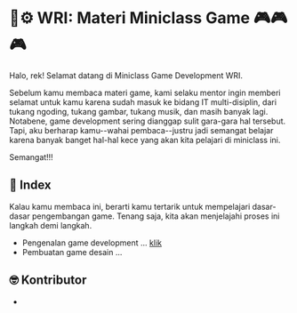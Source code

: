 # 🔬⚙️ WRI: Materi Miniclass Game 🎮🎮🎮
Halo, rek! Selamat datang di Miniclass Game Development WRI. 

Sebelum kamu membaca materi game, kami selaku mentor ingin memberi selamat untuk kamu karena sudah masuk ke bidang IT multi-disiplin, dari tukang ngoding, tukang gambar, tukang musik, dan masih banyak lagi. Notabene, game development sering dianggap sulit gara-gara hal tersebut. Tapi, aku berharap kamu--wahai pembaca--justru jadi semangat belajar karena banyak banget hal-hal kece yang akan kita pelajari di miniclass ini.

Semangat!!!
## 📃 Index
Kalau kamu membaca ini, berarti kamu tertarik untuk mempelajari dasar-dasar pengembangan game. Tenang saja, kita akan menjelajahi proses ini langkah demi langkah.

- Pengenalan game development ... [klik](pengenalan-game-development.md#Pengenalan%20Game%20Development)
- Pembuatan game desain ... 

## 🤓 Kontributor
- 